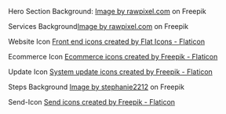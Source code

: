 Hero Section Background: <a href="https://www.freepik.com/free-vector/gradient-blur-pink-blue-abstract-background_16359095.htm#query=grainy%20gradient&position=2&from_view=search&track=location_fest_v1">Image by rawpixel.com</a> on Freepik

Services Background<a href="https://www.freepik.com/free-vector/pastel-yellow-soft-gradient-blur-background_15841504.htm#page=5&query=grainy%20gradient&position=26&from_view=search&track=location_fest_v1">Image by rawpixel.com</a> on Freepik

Website Icon <a href="https://www.flaticon.com/free-icons/front-end" title="front end icons">Front end icons created by Flat Icons - Flaticon</a>

Ecommerce Icon <a href="https://www.flaticon.com/free-icons/ecommerce" title="ecommerce icons">Ecommerce icons created by Freepik - Flaticon</a>

Update Icon <a href="https://www.flaticon.com/free-icons/system-update" title="system update icons">System update icons created by Freepik - Flaticon</a>

Steps Background <a href="https://www.freepik.com/free-vector/abstract-modern-gradient-background-with-grainy-texture-geometric-shapes_35446142.htm#query=grainy%20gradient&position=11&from_view=search&track=location_fest_v1">Image by stephanie2212</a> on Freepik

Send-Icon <a href="https://www.flaticon.com/free-icons/send" title="send icons">Send icons created by Freepik - Flaticon</a>
